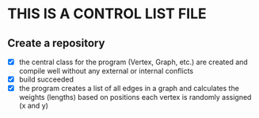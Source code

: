 # THIS IS A CONTROL LIST FILE

## Create a repository

- [x] the central class for the program (Vertex, Graph, etc.) are created and compile well without any external or internal conflicts
- [x] build succeeded
- [x] the program creates a list of all edges in a graph and calculates the weights (lengths) based on positions each vertex is randomly assigned (x and y)
